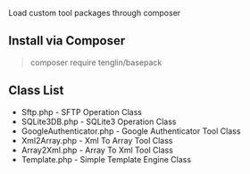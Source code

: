 Load custom tool packages through composer
## Install via Composer
> composer require tenglin/basepack
## Class List
* Sftp.php                             - SFTP Operation Class
* SQLite3DB.php                        - SQLite3 Operation Class
* GoogleAuthenticator.php              - Google Authenticator Tool Class
* Xml2Array.php                        - Xml To Array Tool Class
* Array2Xml.php                        - Array To Xml Tool Class
* Template.php                         - Simple Template Engine Class
